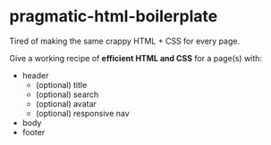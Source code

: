 # pragmatic-html-boilerplate

Tired of making the same crappy HTML + CSS for every page.

Give a working recipe of **efficient HTML and CSS** for a page(s) with:

- header
  - (optional) title
  - (optional) search
  - (optional) avatar
  - (optional) responsive nav
- body
- footer
